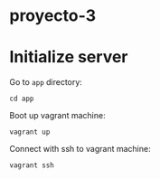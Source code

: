 # proyecto-3

Initialize server
=================
Go to `app` directory:

    cd app

Boot up vagrant machine:

    vagrant up

Connect with ssh to vagrant machine:

    vagrant ssh